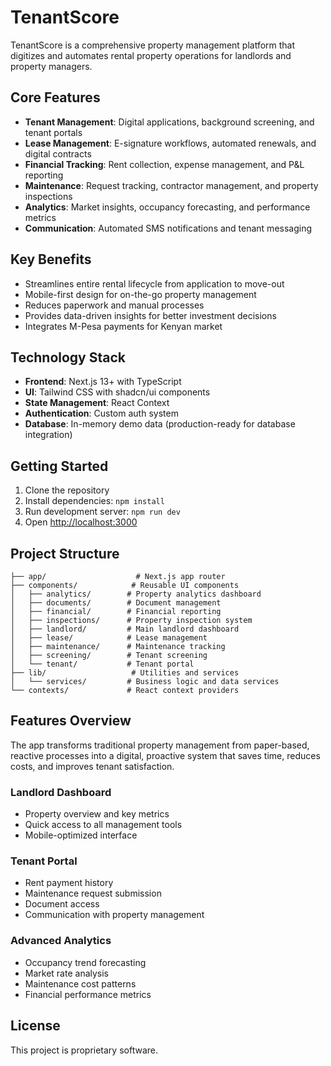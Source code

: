 # TenantScore

TenantScore is a comprehensive property management platform that digitizes and automates rental property operations for landlords and property managers.

## Core Features

- **Tenant Management**: Digital applications, background screening, and tenant portals
- **Lease Management**: E-signature workflows, automated renewals, and digital contracts
- **Financial Tracking**: Rent collection, expense management, and P&L reporting
- **Maintenance**: Request tracking, contractor management, and property inspections
- **Analytics**: Market insights, occupancy forecasting, and performance metrics
- **Communication**: Automated SMS notifications and tenant messaging

## Key Benefits

- Streamlines entire rental lifecycle from application to move-out
- Mobile-first design for on-the-go property management
- Reduces paperwork and manual processes
- Provides data-driven insights for better investment decisions
- Integrates M-Pesa payments for Kenyan market

## Technology Stack

- **Frontend**: Next.js 13+ with TypeScript
- **UI**: Tailwind CSS with shadcn/ui components
- **State Management**: React Context
- **Authentication**: Custom auth system
- **Database**: In-memory demo data (production-ready for database integration)

## Getting Started

1. Clone the repository
2. Install dependencies: `npm install`
3. Run development server: `npm run dev`
4. Open [http://localhost:3000](http://localhost:3000)

## Project Structure

```
├── app/                    # Next.js app router
├── components/            # Reusable UI components
│   ├── analytics/        # Property analytics dashboard
│   ├── documents/        # Document management
│   ├── financial/        # Financial reporting
│   ├── inspections/      # Property inspection system
│   ├── landlord/         # Main landlord dashboard
│   ├── lease/            # Lease management
│   ├── maintenance/      # Maintenance tracking
│   ├── screening/        # Tenant screening
│   └── tenant/           # Tenant portal
├── lib/                   # Utilities and services
│   └── services/         # Business logic and data services
└── contexts/             # React context providers
```

## Features Overview

The app transforms traditional property management from paper-based, reactive processes into a digital, proactive system that saves time, reduces costs, and improves tenant satisfaction.

### Landlord Dashboard
- Property overview and key metrics
- Quick access to all management tools
- Mobile-optimized interface

### Tenant Portal
- Rent payment history
- Maintenance request submission
- Document access
- Communication with property management

### Advanced Analytics
- Occupancy trend forecasting
- Market rate analysis
- Maintenance cost patterns
- Financial performance metrics

## License

This project is proprietary software.